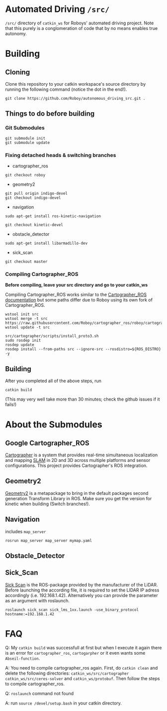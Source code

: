 # Automated Driving `/src/`
`/src/` directory of `catkin_ws` for Roboys' automated driving project. Note that this purely is a conglomeration of code that by no means enables true autonomy. 

# Building

## Cloning
Clone this repository to your catkin workspace's source directory by running the following command (notice the dot in the end!).
```
git clone https://github.com/Roboy/autonomous_driving_src.git .
```

## Things to do before building

### Git Submodules
```
git submodule init
git submodule update
```

### Fixing detached heads & switching branches
- cartographer_ros
```
git checkout roboy
```

- geometry2
```
git pull origin indigo-devel
git checkout indigo-devel
```

- navigation
```
sudo apt-get install ros-kinetic-navigation
```
```
git checkout kinetic-devel
```
- obstacle_detector
```
sudo apt-get install libarmadillo-dev
```

- sick_scan
```
git checkout master
```

### Compiling Cartographer_ROS
**Before compiling, leave your src directory and go to your catkin_ws**

Compiling Cartographer_ROS works similar to the [Cartographer_ROS documentation](https://google-cartographer-ros.readthedocs.io/en/latest/compilation.html) but some paths differ due to Roboy using its own fork of Cartographer_ROS.
```
wstool init src
wstool merge -t src https://raw.githubusercontent.com/Roboy/cartographer_ros/roboy/cartographer_ros.rosinstall
wstool update -t src
```

```
src/cartographer/scripts/install_proto3.sh
sudo rosdep init
rosdep update
rosdep install --from-paths src --ignore-src --rosdistro=${ROS_DISTRO} -y
```

## Building
After you completed all of the above steps, run
```
catkin build
```
(This may very well take more than 30 minutes; check the github issues if it fails!)


# About the Submodules

## Google Cartographer_ROS
[Cartographer](https://github.com/googlecartographer/cartographer) is a system that provides real-time simultaneous localization and mapping [SLAM](https://en.wikipedia.org/wiki/Simultaneous_localization_and_mapping) in 2D and 3D across multiple platforms and sensor configurations. This project provides Cartographer's ROS integration.

## Geometry2
[Geometry2](http://wiki.ros.org/geometry2) is a metapackage to bring in the default packages second generation Transform Library in ROS. Make sure you get the version for kinetic when building (Switch branches!).

## Navigation
includes `map_server`
```
rosrun map_server map_server mymap.yaml

```

## Obstacle_Detector


## Sick_Scan
[Sick Scan](http://wiki.ros.org/sick_scan) is the ROS-package provided by the manufacturer of the LiDAR. Before launching the according file, it is required to set the LIDAR IP adress accordingly (i.e. 192.168.1.42). Alternatively you can provide the parameter as an argument with roslaunch.
```
roslaunch sick_scan sick_lms_1xx.launch -use_binary_protocol hostname:=192.168.1.42 
```


# FAQ

Q: My `catkin build` was successfull at first but when I execute it again there is an error for `cartographer_ros`, `cartogarpher` or it even wants some `Abseil-function`.

A: You need to compile cartographer_ros again. First, do `catkin clean` and delete the following directories: `catkin_ws/src/cartographer` `catkin_ws/src/ceres-solver` and `catkin_ws/protobuf`. Then follow the steps to compile cartographer_ros.


Q: `roslaunch` command not found

A: run `source /devel/setup.bash` in your catkin directory. 
